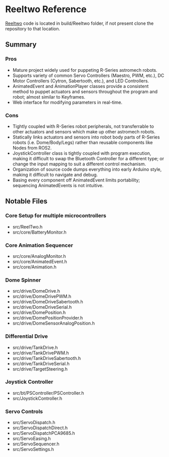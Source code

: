 # Reeltwo Reference

[Reeltwo](https://github.com/reeltwo/Reeltwo) code is located in build/Reeltwo folder, if not present clone the repository to that location.

## Summary

### Pros

- Mature project widely used for puppeting R-Series astromech robots.
- Supports variety of common Servo Controllers (Maestro, PWM, etc.), DC Motor Controllers (Cytron, Sabertooth, etc.), and LED Controllers.
- AnimatedEvent and AnimationPlayer classes provide a consistent method to puppet actuators and sensors throughout the program and robot; almost similar to Keyframes.
- Web interface for modifying parameters in real-time.

### Cons

- Tightly coupled with R-Series robot peripherals, not transferrable to other actuators and sensors which make up other astromech robots.
- Statically links actuators and sensors into robot body parts of R-Series robots (i.e. Dome/Body/Legs) rather than reusable components like Nodes from ROS2.
- JoystickController class is tightly coupled with program execution, making it difficult to swap the Bluetooth Controller for a different type; or change the input mapping to suit a different control mechanism.
- Organization of source code dumps everything into early Arduino style, making it difficult to navigate and debug.
- Basing every component off AnimatedEvent limits portability; sequencing AnimatedEvents is not intuitive.

## Notable Files

### Core Setup for multiple microcontrollers

- src/ReelTwo.h
- src/core/BatteryMonitor.h

### Core Animation Sequencer

- src/core/AnalogMonitor.h
- src/core/AnimatedEvent.h
- src/core/Animation.h

### Dome Spinner

- src/drive/DomeDrive.h
- src/drive/DomeDrivePWM.h
- src/drive/DomeDriveSabertooth.h
- src/drive/DomeDriveSerial.h
- src/drive/DomePosition.h
- src/drive/DomePositionProvider.h
- src/drive/DomeSensorAnalogPosition.h

### Differential Drive

- src/drive/TankDrive.h
- src/drive/TankDrivePWM.h
- src/drive/TankDriveSabertooth.h
- src/drive/TankDriveSerial.h
- src/drive/TargetSteering.h

### Joystick Controller

- src/bt/PSController/PSController.h
- src/JoystickController.h

### Servo Controls

- src/ServoDispatch.h
- src/ServoDispatchDirect.h
- src/ServoDispatchPCA9685.h
- src/ServoEasing.h
- src/ServoSequencer.h
- src/ServoSettings.h
